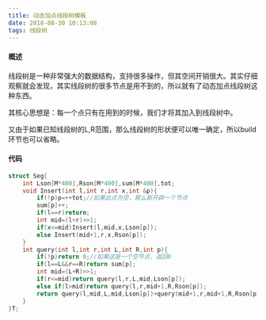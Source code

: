 ```yaml
---
title: 动态加点线段树模板
date: 2018-08-30 10:13:08
tags: 线段树
---
```

#### 概述
线段树是一种非常强大的数据结构，支持很多操作，但其空间开销很大。其实仔细观察就会发现，其实线段树的很多节点是用不到的，所以就有了动态加点线段树这种东西。

其核心思想是：每一个点只有在用到的时候，我们才将其加入到线段树中。

又由于如果已知线段树的L,R范围，那么线段树的形状便可以唯一确定，所以build环节也可以省略。
<!--more-->
#### 代码
```c++
struct Seg{
    int Lson[M*400],Rson[M*400],sum[M*400],tot;
    void Insert(int l,int r,int x,int &p){
        if(!p)p=++tot;//如果此点为空，那么新开辟一个节点
        sum[p]++;
        if(l==r)return;
        int mid=(l+r)>>1;
        if(x<=mid)Insert(l,mid,x,Lson[p]);
        else Insert(mid+1,r,x,Rson[p]);
    }
    int query(int l,int r,int L,int R,int p){
        if(!p)return 0;//如果这是一个空节点，返回0
        if(l==L&&r==R)return sum[p];
        int mid=(L+R)>>1;
        if(r<=mid)return query(l,r,L,mid,Lson[p]);
        else if(l>mid)return query(l,r,mid+1,R,Rson[p]);
        return query(l,mid,L,mid,Lson[p])+query(mid+1,r,mid+1,R,Rson[p]);
    }
}T;
```
